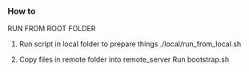 ### How to
RUN FROM ROOT FOLDER
1. Run script in local folder to prepare things
   ./local/run_from_local.sh

2. Copy files in remote folder into remote_server
    Run bootstrap.sh
    
    